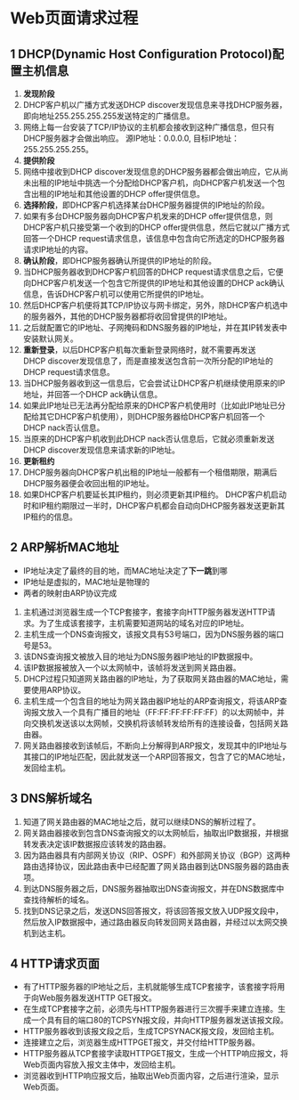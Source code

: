 # Web页面请求过程

## 1 DHCP(Dynamic Host Configuration Protocol)配置主机信息
1. **发现阶段**
  1. DHCP客户机以广播方式发送DHCP discover发现信息来寻找DHCP服务器，即向地址255.255.255.255发送特定的广播信息。
  1. 网络上每一台安装了TCP/IP协议的主机都会接收到这种广播信息，但只有DHCP服务器才会做出响应。
  源IP地址：0.0.0.0, 目标IP地址：255.255.255.255。
1. **提供阶段**
  1. 网络中接收到DHCP discover发现信息的DHCP服务器都会做出响应，它从尚未出租的IP地址中挑选一个分配给DHCP客户机，向DHCP客户机发送一个包含出租的IP地址和其他设置的DHCP offer提供信息。
1. **选择阶段**，即DHCP客户机选择某台DHCP服务器提供的IP地址的阶段。
  1. 如果有多台DHCP服务器向DHCP客户机发来的DHCP offer提供信息，则DHCP客户机只接受第一个收到的DHCP offer提供信息，然后它就以广播方式回答一个DHCP request请求信息，该信息中包含向它所选定的DHCP服务器请求IP地址的内容。
1. **确认阶段**，即DHCP服务器确认所提供的IP地址的阶段。
1. 当DHCP服务器收到DHCP客户机回答的DHCP request请求信息之后，它便向DHCP客户机发送一个包含它所提供的IP地址和其他设置的DHCP ack确认信息，告诉DHCP客户机可以使用它所提供的IP地址。
1. 然后DHCP客户机便将其TCP/IP协议与网卡绑定，另外，除DHCP客户机选中的服务器外，其他的DHCP服务器都将收回曾提供的IP地址。
1. 之后就配置它的IP地址、子网掩码和DNS服务器的IP地址，并在其IP转发表中安装默认网关。
1. **重新登录**，以后DHCP客户机每次重新登录网络时，就不需要再发送DHCP discover发现信息了，而是直接发送包含前一次所分配的IP地址的DHCP request请求信息。
1. 当DHCP服务器收到这一信息后，它会尝试让DHCP客户机继续使用原来的IP地址，并回答一个DHCP ack确认信息。
2. 如果此IP地址已无法再分配给原来的DHCP客户机使用时（比如此IP地址已分配给其它DHCP客户机使用），则DHCP服务器给DHCP客户机回答一个DHCP nack否认信息。
3. 当原来的DHCP客户机收到此DHCP nack否认信息后，它就必须重新发送DHCP discover发现信息来请求新的IP地址。
1. **更新租约**
  1. DHCP服务器向DHCP客户机出租的IP地址一般都有一个租借期限，期满后DHCP服务器便会收回出租的IP地址。
  1. 如果DHCP客户机要延长其IP租约，则必须更新其IP租约。
  DHCP客户机启动时和IP租约期限过一半时，DHCP客户机都会自动向DHCP服务器发送更新其IP租约的信息。
## 2 ARP解析MAC地址
- IP地址决定了最终的目的地，而MAC地址决定了**下一跳**到哪
- IP地址是虚拟的，MAC地址是物理的
- 两者的映射由ARP协议完成
1. 主机通过浏览器生成一个TCP套接字，套接字向HTTP服务器发送HTTP请求。为了生成该套接字，主机需要知道网站的域名对应的IP地址。
1. 主机生成一个DNS查询报文，该报文具有53号端口，因为DNS服务器的端口号是53。
1. 该DNS查询报文被放入目的地址为DNS服务器IP地址的IP数据报中。
1. 该IP数据报被放入一个以太网帧中，该帧将发送到网关路由器。
1. DHCP过程只知道网关路由器的IP地址，为了获取网关路由器的MAC地址，需要使用ARP协议。
1. 主机生成一个包含目的地址为网关路由器IP地址的ARP查询报文，将该ARP查询报文放入一个具有广播目的地址（FF:FF:FF:FF:FF:FF）的以太网帧中，并向交换机发送该以太网帧，交换机将该帧转发给所有的连接设备，包括网关路由器。
1. 网关路由器接收到该帧后，不断向上分解得到ARP报文，发现其中的IP地址与其接口的IP地址匹配，因此就发送一个ARP回答报文，包含了它的MAC地址，发回给主机。
## 3 DNS解析域名
1. 知道了网关路由器的MAC地址之后，就可以继续DNS的解析过程了。
1. 网关路由器接收到包含DNS查询报文的以太网帧后，抽取出IP数据报，并根据转发表决定该IP数据报应该转发的路由器。
1. 因为路由器具有内部网关协议（RIP、OSPF）和外部网关协议（BGP）这两种路由选择协议，因此路由表中已经配置了网关路由器到达DNS服务器的路由表项。
1. 到达DNS服务器之后，DNS服务器抽取出DNS查询报文，并在DNS数据库中查找待解析的域名。
1. 找到DNS记录之后，发送DNS回答报文，将该回答报文放入UDP报文段中，然后放入IP数据报中，通过路由器反向转发回网关路由器，并经过以太网交换机到达主机。
## 4 HTTP请求页面
- 有了HTTP服务器的IP地址之后，主机就能够生成TCP套接字，该套接字将用于向Web服务器发送HTTP GET报文。
- 在生成TCP套接字之前，必须先与HTTP服务器进行三次握手来建立连接。生成一个具有目的端口80的TCPSYN报文段，并向HTTP服务器发送该报文段。
- HTTP服务器收到该报文段之后，生成TCPSYNACK报文段，发回给主机。
- 连接建立之后，浏览器生成HTTPGET报文，并交付给HTTP服务器。
- HTTP服务器从TCP套接字读取HTTPGET报文，生成一个HTTP响应报文，将Web页面内容放入报文主体中，发回给主机。
- 浏览器收到HTTP响应报文后，抽取出Web页面内容，之后进行渲染，显示Web页面。